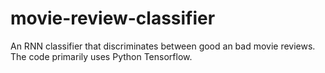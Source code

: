 # movie-review-classifier
An RNN classifier that discriminates between good an bad movie reviews. The code primarily uses Python Tensorflow.
